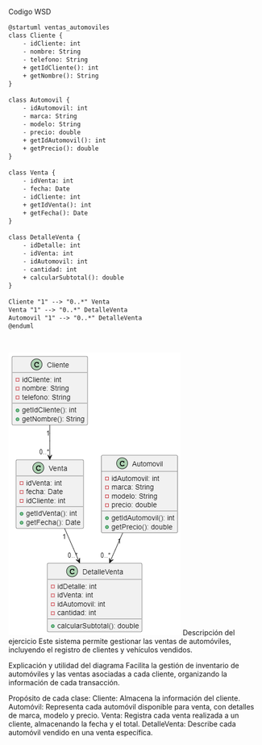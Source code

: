 Codigo WSD
```JS
@startuml ventas_automoviles
class Cliente {
    - idCliente: int
    - nombre: String
    - telefono: String
    + getIdCliente(): int
    + getNombre(): String
}

class Automovil {
    - idAutomovil: int
    - marca: String
    - modelo: String
    - precio: double
    + getIdAutomovil(): int
    + getPrecio(): double
}

class Venta {
    - idVenta: int
    - fecha: Date
    - idCliente: int
    + getIdVenta(): int
    + getFecha(): Date
}

class DetalleVenta {
    - idDetalle: int
    - idVenta: int
    - idAutomovil: int
    - cantidad: int
    + calcularSubtotal(): double
}

Cliente "1" --> "0..*" Venta
Venta "1" --> "0..*" DetalleVenta
Automovil "1" --> "0..*" DetalleVenta
@enduml



```
![diagrama](Diagrama6.png)
Descripción del ejercicio
Este sistema permite gestionar las ventas de automóviles, incluyendo el registro de clientes y vehículos vendidos.

Explicación y utilidad del diagrama
Facilita la gestión de inventario de automóviles y las ventas asociadas a cada cliente, organizando la información de cada transacción.

Propósito de cada clase:
Cliente: Almacena la información del cliente.
Automóvil: Representa cada automóvil disponible para venta, con detalles de marca, modelo y precio.
Venta: Registra cada venta realizada a un cliente, almacenando la fecha y el total.
DetalleVenta: Describe cada automóvil vendido en una venta específica.
